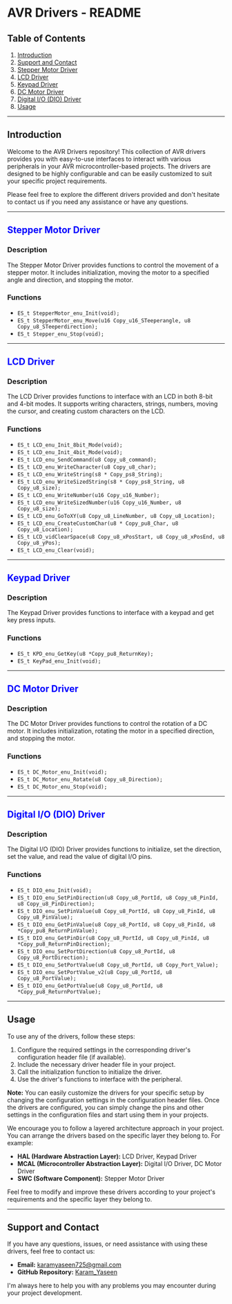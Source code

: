 # AVR Drivers - README

## Table of Contents
1. [Introduction](#introduction)
2. [Support and Contact](#support-and-contact)
3. [Stepper Motor Driver](#stepper-motor-driver)
4. [LCD Driver](#lcd-driver)
5. [Keypad Driver](#keypad-driver)
6. [DC Motor Driver](#dc-motor-driver)
7. [Digital I/O (DIO) Driver](#digital-io-driver)
8. [Usage](#usage)

---

## Introduction
Welcome to the AVR Drivers repository! This collection of AVR drivers provides you with easy-to-use interfaces to interact with various peripherals in your AVR microcontroller-based projects. The drivers are designed to be highly configurable and can be easily customized to suit your specific project requirements.

Please feel free to explore the different drivers provided and don't hesitate to contact us if you need any assistance or have any questions.

---

## <span style="color: blue">Stepper Motor Driver</span>

### Description
The Stepper Motor Driver provides functions to control the movement of a stepper motor. It includes initialization, moving the motor to a specified angle and direction, and stopping the motor.

### Functions
- `ES_t StepperMotor_enu_Init(void);`
- `ES_t StepperMotor_enu_Move(u16 Copy_u16_STeeperangle, u8 Copy_u8_STeeperdirection);`
- `ES_t Stepper_enu_Stop(void);`

---

## <span style="color: blue">LCD Driver</span>

### Description
The LCD Driver provides functions to interface with an LCD in both 8-bit and 4-bit modes. It supports writing characters, strings, numbers, moving the cursor, and creating custom characters on the LCD.

### Functions
- `ES_t LCD_enu_Init_8bit_Mode(void);`
- `ES_t LCD_enu_Init_4bit_Mode(void);`
- `ES_t LCD_enu_SendCommand(u8 Copy_u8_command);`
- `ES_t LCD_enu_WriteCharacter(u8 Copy_u8_char);`
- `ES_t LCD_enu_WriteString(s8 * Copy_ps8_String);`
- `ES_t LCD_enu_WriteSizedString(s8 * Copy_ps8_String, u8 Copy_u8_size);`
- `ES_t LCD_enu_WriteNumber(u16 Copy_u16_Number);`
- `ES_t LCD_enu_WriteSizedNumber(u16 Copy_u16_Number, u8 Copy_u8_size);`
- `ES_t LCD_enu_GoToXY(u8 Copy_u8_LineNumber, u8 Copy_u8_Location);`
- `ES_t LCD_enu_CreateCustomChar(u8 * Copy_pu8_Char, u8 Copy_u8_Location);`
- `ES_t LCD_vidClearSpace(u8 Copy_u8_xPosStart, u8 Copy_u8_xPosEnd, u8 Copy_u8_yPos);`
- `ES_t LCD_enu_Clear(void);`

---

## <span style="color: blue">Keypad Driver</span>

### Description
The Keypad Driver provides functions to interface with a keypad and get key press inputs.

### Functions
- `ES_t KPD_enu_GetKey(u8 *Copy_pu8_ReturnKey);`
- `ES_t KeyPad_enu_Init(void);`

---

## <span style="color: blue">DC Motor Driver</span>

### Description
The DC Motor Driver provides functions to control the rotation of a DC motor. It includes initialization, rotating the motor in a specified direction, and stopping the motor.

### Functions
- `ES_t DC_Motor_enu_Init(void);`
- `ES_t DC_Motor_enu_Rotate(u8 Copy_u8_Direction);`
- `ES_t DC_Motor_enu_Stop(void);`

---

## <span style="color: blue">Digital I/O (DIO) Driver</span>

### Description
The Digital I/O (DIO) Driver provides functions to initialize, set the direction, set the value, and read the value of digital I/O pins.

### Functions
- `ES_t DIO_enu_Init(void);`
- `ES_t DIO_enu_SetPinDirection(u8 Copy_u8_PortId, u8 Copy_u8_PinId, u8 Copy_u8_PinDirection);`
- `ES_t DIO_enu_SetPinValue(u8 Copy_u8_PortId, u8 Copy_u8_PinId, u8 Copy_u8_PinValue);`
- `ES_t DIO_enu_GetPinValue(u8 Copy_u8_PortId, u8 Copy_u8_PinId, u8 *Copy_pu8_ReturnPinValue);`
- `ES_t DIO_enu_GetPinDir(u8 Copy_u8_PortId, u8 Copy_u8_PinId, u8 *Copy_pu8_ReturnPinDirection);`
- `ES_t DIO_enu_SetPortDirection(u8 Copy_u8_PortId, u8 Copy_u8_PortDirection);`
- `ES_t DIO_enu_SetPortValue(u8 Copy_u8_PortId, u8 Copy_Port_Value);`
- `ES_t DIO_enu_SetPortValue_v2(u8 Copy_u8_PortId, u8 Copy_u8_PortValue);`
- `ES_t DIO_enu_GetPortValue(u8 Copy_u8_PortId, u8 *Copy_pu8_ReturnPortValue);`

---

## Usage
To use any of the drivers, follow these steps:

1. Configure the required settings in the corresponding driver's configuration header file (if available).
2. Include the necessary driver header file in your project.
3. Call the initialization function to initialize the driver.
4. Use the driver's functions to interface with the peripheral.

**Note:** You can easily customize the drivers for your specific setup by changing the configuration settings in the configuration header files. Once the drivers are configured, you can simply change the pins and other settings in the configuration files and start using them in your projects.

We encourage you to follow a layered architecture approach in your project. You can arrange the drivers based on the specific layer they belong to. For example:

- **HAL (Hardware Abstraction Layer):** LCD Driver, Keypad Driver
- **MCAL (Microcontroller Abstraction Layer):** Digital I/O Driver, DC Motor Driver
- **SWC (Software Component):** Stepper Motor Driver

Feel free to modify and improve these drivers according to your project's requirements and the specific layer they belong to.

---

## Support and Contact
If you have any questions, issues, or need assistance with using these drivers, feel free to contact us:

- **Email:** [karamyaseen725@gmail.com](mailto:karamyaseen725@gmail.com)
- **GitHub Repository:** [Karam_Yaseen](https://github.com/karamyaseen/karamyaseen)

I'm always here to help you with any problems you may encounter during your project development.
